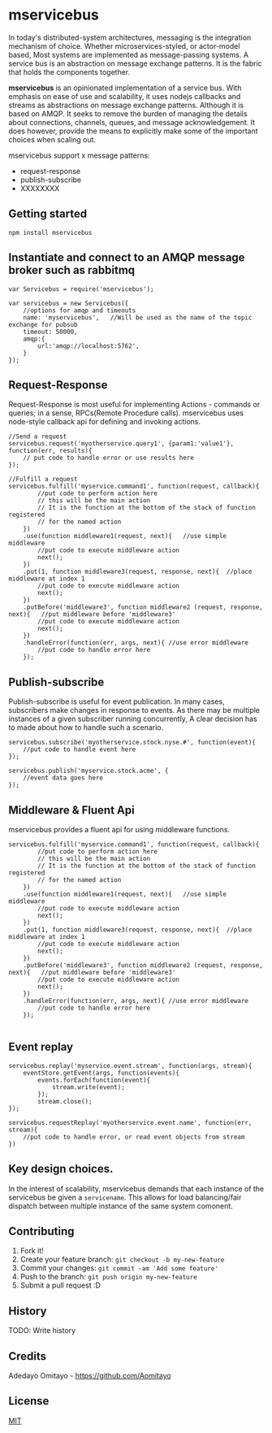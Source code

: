 # mservicebus

In today's distributed-system architectures, messaging is the integration
mechanism of choice. Whether microservices-styled, or actor-model based, Most 
systems are implemented as message-passing systems. A service bus is an 
abstraction on message exchange patterns. It is the fabric that holds the 
components together.

**mservicebus** is an opinionated implementation of a service bus. With emphasis
on ease of use and scalability, it uses nodejs callbacks and streams as
abstractions on message exchange patterns.
Although it is based on AMQP. It seeks to remove the burden of managing the 
details about connections, channels, queues, and message acknowledgement. It
does however, provide the means to explicitly make some of the important choices
when scaling out.

mservicebus support x message patterns:
- request-response
- publish-subscribe
- XXXXXXXX

## Getting started

```
npm install mservicebus
```

## Instantiate and connect to an AMQP message broker such as rabbitmq

```
var Servicebus = require('mservicebus');

var servicebus = new Servicebus({
	//options for amqp and timeouts
	name: 'myservicebus',	//Will be used as the name of the topic exchange for pubsub 
	timeout: 50000,
	amqp:{
		url:'amqp://localhost:5762',
	}
});
```

## Request-Response

Request-Response is most useful for implementing Actions - commands or
queries; in a sense, RPCs(Remote Procedure calls).
mservicebus uses node-style callback api for defining and invoking actions.

```
//Send a request
servicebus.request('myotherservice.query1', {param1:'value1'}, function(err, results){
	// put code to handle error or use results here
});

//Fulfill a request
servicebus.fulfill('myservice.command1', function(request, callback){
		//put code to perform action here
		// this will be the main action 
		// It is the function at the bottom of the stack of function registered
		// for the named action
	})
	.use(function middleware1(request, next){	//use simple middleware
		//put code to execute middleware action
		next();
	})
	.put(1, function middleware3(request, response, next){	//place middleware at index 1
		//put code to execute middleware action
		next();	
	})
	.putBefore('middleware3', function middleware2 (request, response, next){	//put middleware before 'middleware3'
		//put code to execute middleware action
		next();
	})
	.handleError(function(err, args, next){	//use error middleware
		//put code to handle error here
	});

```

## Publish-subscribe
Publish-subscribe is useful for event publication.
In many cases, subscribers make changes in response to events. As there may be
multiple instances of a given subscriber running concurrently, A clear
decision has to made about how to handle such a scenario. 
```
servicebus.subscribe('myotherservice.stock.nyse.#', function(event){
	//put code to handle event here
});

servicebus.publish('myservice.stock.acme', {
	//event data goes here
});
```

## Middleware & Fluent Api

mservicebus provides a fluent api for using middleware functions. 

```
servicebus.fulfill('myservice.command1', function(request, callback){
		//put code to perform action here
		// this will be the main action 
		// It is the function at the bottom of the stack of function registered
		// for the named action
	})
	.use(function middleware1(request, next){	//use simple middleware
		//put code to execute middleware action
		next();
	})
	.put(1, function middleware3(request, response, next){	//place middleware at index 1
		//put code to execute middleware action
		next();	
	})
	.putBefore('middleware3', function middleware2 (request, response, next){	//put middleware before 'middleware3'
		//put code to execute middleware action
		next();
	})
	.handleError(function(err, args, next){	//use error middleware
		//put code to handle error here
	});


```
## Event replay

```
servicebus.replay('myservice.event.stream', function(args, stream){
	eventStore.getEvent(args, function(events){
		events.forEach(function(event){
			stream.write(event);
		});
		stream.close();
});

servicebus.requestReplay('myotherservice.event.name', function(err, stream){
	//put code to handle error, or read event objects from stream
})
```

## Key design choices.

In the interest of scalability, mservicebus demands that each instance of the
servicebus be given a `servicename`. This allows for load balancing/fair dispatch
between multiple instance of the same system comonent.   


## Contributing

1. Fork it!
2. Create your feature branch: `git checkout -b my-new-feature`
3. Commit your changes: `git commit -am 'Add some feature'`
4. Push to the branch: `git push origin my-new-feature`
5. Submit a pull request :D

## History

TODO: Write history

## Credits

Adedayo Omitayo 
	- https://github.com/Aomitayo

## License

[MIT](LICENSE)
